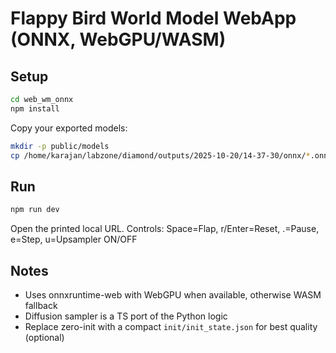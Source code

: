 # Flappy Bird World Model WebApp (ONNX, WebGPU/WASM)

## Setup

```bash
cd web_wm_onnx
npm install
```

Copy your exported models:

```bash
mkdir -p public/models
cp /home/karajan/labzone/diamond/outputs/2025-10-20/14-37-30/onnx/*.onnx public/models/
```

## Run

```bash
npm run dev
```

Open the printed local URL. Controls: Space=Flap, r/Enter=Reset, .=Pause, e=Step, u=Upsampler ON/OFF

## Notes
- Uses onnxruntime-web with WebGPU when available, otherwise WASM fallback
- Diffusion sampler is a TS port of the Python logic
- Replace zero-init with a compact `init/init_state.json` for best quality (optional)


